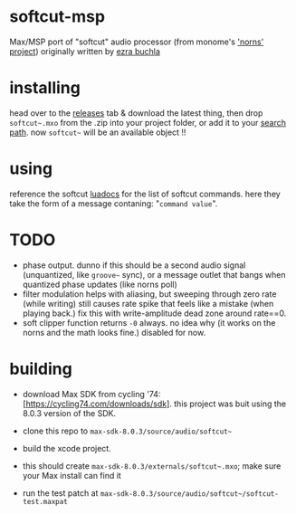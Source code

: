 softcut-msp
========

Max/MSP port of "softcut" audio processor (from monome's ['norns' project](https://github.com/monome/norns/)) originally written by [ezra buchla](https://github.com/catfact)

installing
========

head over to the [releases](https://github.com/AndrewShike/softcut-msp/releases) tab & download the latest thing, then drop `softcut~.mxo` from the .zip into your project folder, or add it to your [search path](https://docs.cycling74.com/max5/vignettes/core/search_path.html). now `softcut~` will be an available object !!

using
========

reference the softcut [luadocs](https://monome.github.io/norns/doc/modules/softcut.html) for the list of softcut commands. here they take the form of a message contaning: "`command value`".

TODO
========

- phase output. dunno if this should be a second audio signal (unquantized, like `groove~` sync), or a message outlet that bangs when quantized phase updates (like norns poll)
- filter modulation helps with aliasing, but sweeping through zero rate (while writing) still causes rate spike that feels like a mistake (when playing back.) fix this with write-amplitude dead zone around rate==0.
- soft clipper function returns `-0` always. no idea why (it works on the norns and the math looks fine.) disabled for now.

building
========

-   download Max SDK from cycling '74: [https://cycling74.com/downloads/sdk].
    this project was buit using the 8.0.3 version of the SDK.

-   clone this repo to `max-sdk-8.0.3/source/audio/softcut~`

-   build the xcode project.

-   this should create `max-sdk-8.0.3/externals/softcut~.mxo`; make sure your Max install can find it

-   run the test patch at `max-sdk-8.0.3/source/audio/softcut~/softcut-test.maxpat`

 
